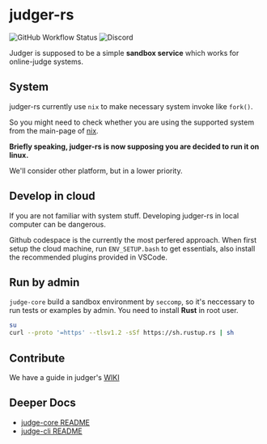 # judger-rs

![GitHub Workflow Status](https://img.shields.io/github/actions/workflow/status/OJ-lab/judger/rust-check.yml)
![Discord](https://img.shields.io/discord/916955582181822486)

Judger is supposed to be a simple **sandbox service** which works for online-judge systems.

## System

judger-rs currently use `nix` to make necessary system invoke like `fork()`.

So you might need to check whether you are using the supported system from the main-page of [nix](https://github.com/nix-rust/nix).

**Briefly speaking, judger-rs is now supposing you are decided to run it on linux.**

We'll consider other platform, but in a lower priority.

## Develop in cloud

If you are not familiar with system stuff.
Developing judger-rs in local computer can be dangerous.

Github codespace is the currently the most perfered approach.
When first setup the cloud machine, run `ENV_SETUP.bash` to get essentials,
also install the recommended plugins provided in VSCode.

## Run by admin

`judge-core` build a sandbox environment by `seccomp`, so it's neccessary to run tests or examples by admin.
You need to install **Rust** in root user.

``` sh
su
curl --proto '=https' --tlsv1.2 -sSf https://sh.rustup.rs | sh
```

## Contribute

We have a guide in judger's [WIKI](https://github.com/OJ-lab/judger/wiki/Contribution-Guide)

## Deeper Docs

- [judge-core README](judge-core/README.md)
- [judge-cli README](judge-cli/README.md)
